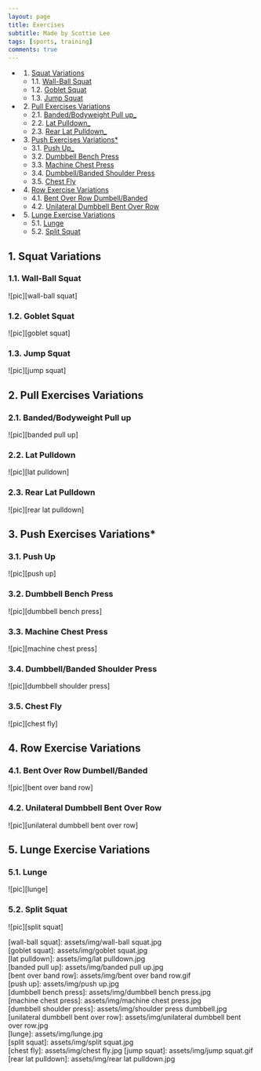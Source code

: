 ```yaml
---
layout: page
title: Exercises
subtitle: Made by Scottie Lee
tags: [sports, training]
comments: true
---
```


<!-- vscode-markdown-toc -->
* 1. [Squat Variations](#SquatVariations)
	* 1.1. [Wall-Ball Squat](#Wall-BallSquat)
	* 1.2. [Goblet Squat](#GobletSquat)
	* 1.3. [Jump Squat](#JumpSquat)
* 2. [Pull Exercises Variations](#PullExercisesVariations)
	* 2.1. [Banded/Bodyweight Pull up_](#BandedBodyweightPullup_)
	* 2.2. [Lat Pulldown_](#LatPulldown_)
	* 2.3. [Rear Lat Pulldown_](#RearLatPulldown_)
* 3. [Push Exercises Variations*](#PushExercisesVariations)
	* 3.1. [Push Up_](#PushUp_)
	* 3.2. [Dumbbell Bench Press](#DumbbellBenchPress)
	* 3.3. [Machine Chest Press](#MachineChestPress)
	* 3.4. [Dumbbell/Banded Shoulder Press](#DumbbellBandedShoulderPress)
	* 3.5. [Chest Fly](#ChestFly)
* 4. [Row Exercise Variations](#RowExerciseVariations)
	* 4.1. [Bent Over Row Dumbell/Banded](#BentOverRowDumbellBanded)
	* 4.2. [Unilateral Dumbbell Bent Over Row](#UnilateralDumbbellBentOverRow)
* 5. [Lunge Exercise Variations](#LungeExerciseVariations)
	* 5.1. [Lunge](#Lunge)
	* 5.2. [Split Squat](#SplitSquat)

<!-- vscode-markdown-toc-config
	numbering=true
	autoSave=true
	/vscode-markdown-toc-config -->
<!-- /vscode-markdown-toc -->

## 1. <a name='SquatVariations'></a>Squat Variations

### 1.1. <a name='Wall-BallSquat'></a>Wall-Ball Squat

![pic][wall-ball squat]

### 1.2. <a name='GobletSquat'></a>Goblet Squat  

![pic][goblet squat]  

### 1.3. <a name='JumpSquat'></a>Jump Squat

![pic][jump squat]

## 2. <a name='PullExercisesVariations'></a>Pull Exercises Variations

### 2.1. <a name='BandedBodyweightPullup'></a>Banded/Bodyweight Pull up

![pic][banded pull up]

### 2.2. <a name='LatPulldown'></a>Lat Pulldown  

![pic][lat pulldown]  

### 2.3. <a name='RearLatPulldown'></a>Rear Lat Pulldown

![pic][rear lat pulldown]

## 3. <a name='PushExercisesVariations'></a>Push Exercises Variations*

### 3.1. <a name='PushUp'></a>Push Up

![pic][push up]

### 3.2. <a name='DumbbellBenchPress'></a>Dumbbell Bench Press

![pic][dumbbell bench press]

### 3.3. <a name='MachineChestPress'></a>Machine Chest Press

![pic][machine chest press]

### 3.4. <a name='DumbbellBandedShoulderPress'></a>Dumbbell/Banded Shoulder Press  

![pic][dumbbell shoulder press]  

### 3.5. <a name='ChestFly'></a>Chest Fly

![pic][chest fly]
## 4. <a name='RowExerciseVariations'></a>Row Exercise Variations
  
### 4.1. <a name='BentOverRowDumbellBanded'></a>Bent Over Row Dumbell/Banded
![pic][bent over band row]

### 4.2. <a name='UnilateralDumbbellBentOverRow'></a>Unilateral Dumbbell Bent Over Row

![pic][unilateral dumbbell bent over row]

## 5. <a name='LungeExerciseVariations'></a>Lunge Exercise Variations

### 5.1. <a name='Lunge'></a>Lunge

![pic][lunge]

### 5.2. <a name='SplitSquat'></a>Split Squat

![pic][split squat]

[wall-ball squat]: assets/img/wall-ball squat.jpg  
[goblet squat]: assets/img/goblet squat.jpg  
[lat pulldown]: assets/img/lat pulldown.jpg  
[banded pull up]: assets/img/banded pull up.jpg  
[bent over band row]: assets/img/bent over band row.gif  
[push up]: assets/img/push up.jpg  
[dumbbell bench press]: assets/img/dumbbell bench press.jpg  
[machine chest press]: assets/img/machine chest press.jpg  
[dumbbell shoulder press]: assets/img/shoulder press dumbbell.jpg  
[unilateral dumbbell bent over row]: assets/img/unilateral dumbbell bent over row.jpg  
[lunge]: assets/img/lunge.jpg  
[split squat]: assets/img/split squat.jpg  
[chest fly]: assets/img/chest fly.jpg
[jump squat]: assets/img/jump squat.gif
[rear lat pulldown]: assets/img/rear lat pulldown.jpg